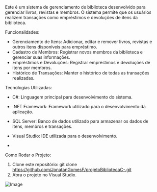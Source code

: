 Este é um sistema de gerenciamento de biblioteca desenvolvido para gerenciar livros, revistas e
membros.
O sistema permite que os usuários realizem transações como empréstimos e devoluções de itens
da biblioteca.


Funcionalidades:
- Gerenciamento de Itens: Adicionar, editar e remover livros, revistas e outros itens disponíveis para
empréstimo.
- Cadastro de Membros: Registrar novos membros da biblioteca e gerenciar suas informações.
- Empréstimos e Devoluções: Registrar empréstimos e devoluções de itens por membros.
- Histórico de Transações: Manter o histórico de todas as transações realizadas.


Tecnologias Utilizadas:
- C#: Linguagem principal para desenvolvimento do sistema.
- .NET Framework: Framework utilizado para o desenvolvimento da aplicação.
- SQL Server: Banco de dados utilizado para armazenar os dados de itens, membros e transações.
- Visual Studio: IDE utilizada para o desenvolvimento.

- 
Como Rodar o Projeto:
1. Clone este repositório:
 git clone https://github.com/JonatanGomesF/projetoBibliotecaC-.git
2. Abra o projeto no Visual Studio.


![Image](https://github.com/user-attachments/assets/8997d25a-bc18-442c-b7d3-bec3c1f29803)
